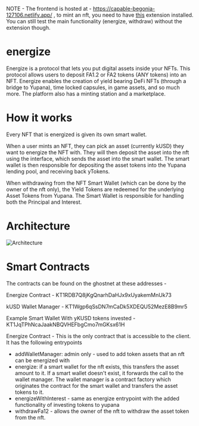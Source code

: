 NOTE - The frontend is hosted at - https://capable-begonia-127106.netlify.app/ , to mint an nft, you need to have [this](https://devratroom.blogspot.com/p/cross-domain-cors-extension.html) extension installed. You can still test the main functionality (energize, withdraw) without the extension though.

# energize

Energize is a protocol that lets you put digital assets inside your NFTs. This protocol allows users to deposit FA1.2 or FA2 tokens (ANY tokens) into an NFT. Energize enables the creation of yield bearing DeFi NFTs (through a bridge to Yupana), time locked capsules, in game assets, and so much more.
The platform also has a minting station and a marketplace.

# How it works 

Every NFT that is energized is given its own smart wallet.

When a user mints an NFT, they can pick an asset (currently kUSD) they want to energize the NFT with. 
They will then deposit the asset into the nft using the interface, which sends the asset into the smart wallet.
The smart wallet is then responsible for depositing the asset tokens into the Yupana lending pool, and receiving back yTokens.

When withdrawing from the NFT Smart Wallet (which can be done by the owner of the nft only), the Yield Tokens are redeemed for the underlying Asset Tokens from Yupana. The Smart Wallet is responsible for handling both the Principal and Interest. 

# Architecture

![Architecture](https://i.imgur.com/5ip4S9g.png)

# Smart Contracts 

The contracts can be found on the ghostnet at these addresses - 

Energize Contract - KT1RDB7Q8jKgQnarhDaHJx9xUyakemMnUk73

kUSD Wallet Manager - KT1Wgp6qSsDN7mCaDk5XDEQU52MezE8B9mr5

Example Smart Wallet With yKUSD tokens invested - KT1JqTPhNcaJaakNBQVHEFbgCmo7mGKsx61H

Energize Contract - 
  This is the only contract that is accessible to the client. It has the following entrypoints 
  - addWalletManager: admin only - used to add token assets that an nft can be energized with
  - energize: if a smart wallet for the nft exists, this transfers the asset amount to it. If a smart wallet doesn't exist, it forwards the call to the wallet manager. The wallet manager is a contract factory which originates the contract for the smart wallet and transfers the asset tokens to it.
  - energizeWithInterest - same as energize entrypoint with the added functionality of investing tokens to yupana
  - withdrawFa12 - allows the owner of the nft to withdraw the asset token from the nft.


